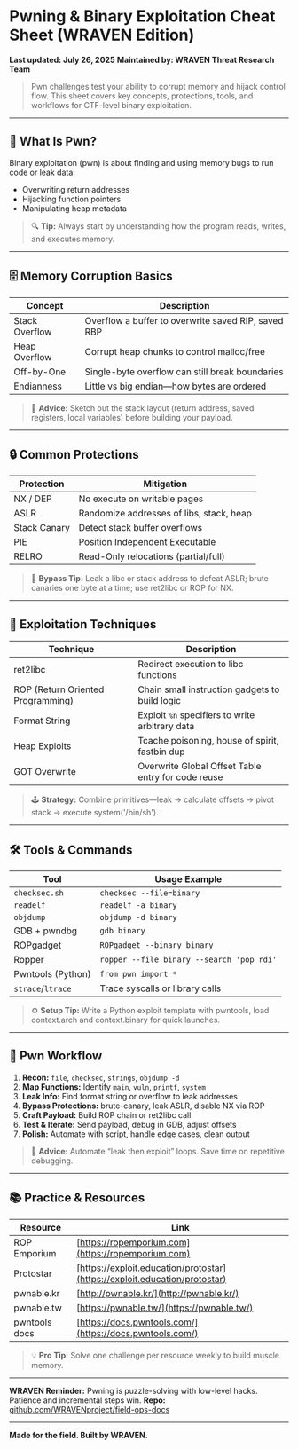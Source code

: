 # Pwning & Binary Exploitation Cheat Sheet (WRAVEN Edition)

**Last updated: July 26, 2025**
**Maintained by: WRAVEN Threat Research Team**

> Pwn challenges test your ability to corrupt memory and hijack control flow. This sheet covers key concepts, protections, tools, and workflows for CTF-level binary exploitation.

---

## 🧠 What Is Pwn?

Binary exploitation (pwn) is about finding and using memory bugs to run code or leak data:

* Overwriting return addresses
* Hijacking function pointers
* Manipulating heap metadata

> 🔍 **Tip:** Always start by understanding how the program reads, writes, and executes memory.

---

## 🗄 Memory Corruption Basics

| Concept        | Description                                         |
| -------------- | --------------------------------------------------- |
| Stack Overflow | Overflow a buffer to overwrite saved RIP, saved RBP |
| Heap Overflow  | Corrupt heap chunks to control malloc/free          |
| Off-by-One     | Single-byte overflow can still break boundaries     |
| Endianness     | Little vs big endian—how bytes are ordered          |

> 🧩 **Advice:** Sketch out the stack layout (return address, saved registers, local variables) before building your payload.

---

## 🔒 Common Protections

| Protection   | Mitigation                               |
| ------------ | ---------------------------------------- |
| NX / DEP     | No execute on writable pages             |
| ASLR         | Randomize addresses of libs, stack, heap |
| Stack Canary | Detect stack buffer overflows            |
| PIE          | Position Independent Executable          |
| RELRO        | Read-Only relocations (partial/full)     |

> 🔐 **Bypass Tip:** Leak a libc or stack address to defeat ASLR; brute canaries one byte at a time; use ret2libc or ROP for NX.

---

## 🔨 Exploitation Techniques

| Technique                         | Description                                        |
| --------------------------------- | -------------------------------------------------- |
| ret2libc                          | Redirect execution to libc functions               |
| ROP (Return Oriented Programming) | Chain small instruction gadgets to build logic     |
| Format String                     | Exploit `%n` specifiers to write arbitrary data    |
| Heap Exploits                     | Tcache poisoning, house of spirit, fastbin dup     |
| GOT Overwrite                     | Overwrite Global Offset Table entry for code reuse |

> 🕹 **Strategy:** Combine primitives—leak → calculate offsets → pivot stack → execute system('/bin/sh').

---

## 🛠 Tools & Commands

| Tool              | Usage Example                             |
| ----------------- | ----------------------------------------- |
| `checksec.sh`     | `checksec --file=binary`                  |
| `readelf`         | `readelf -a binary`                       |
| `objdump`         | `objdump -d binary`                       |
| GDB + pwndbg      | `gdb binary`                              |
| ROPgadget         | `ROPgadget --binary binary`               |
| Ropper            | `ropper --file binary --search 'pop rdi'` |
| Pwntools (Python) | `from pwn import *`                       |
| `strace`/`ltrace` | Trace syscalls or library calls           |

> ⚙️ **Setup Tip:** Write a Python exploit template with pwntools, load context.arch and context.binary for quick launches.

---

## 📝 Pwn Workflow

1. **Recon:** `file`, `checksec`, `strings`, `objdump -d`
2. **Map Functions:** Identify `main`, `vuln`, `printf`, `system`
3. **Leak Info:** Find format string or overflow to leak addresses
4. **Bypass Protections:** brute-canary, leak ASLR, disable NX via ROP
5. **Craft Payload:** Build ROP chain or ret2libc call
6. **Test & Iterate:** Send payload, debug in GDB, adjust offsets
7. **Polish:** Automate with script, handle edge cases, clean output

> 🚀 **Advice:** Automate “leak then exploit” loops. Save time on repetitive debugging.

---

## 📚 Practice & Resources

| Resource       | Link                                                                       |
| -------------- | -------------------------------------------------------------------------- |
| ROP Emporium   | [https://ropemporium.com](https://ropemporium.com)                         |
| Protostar      | [https://exploit.education/protostar](https://exploit.education/protostar) |
| pwnable.kr     | [http://pwnable.kr/](http://pwnable.kr/)                                   |
| pwnable.tw     | [https://pwnable.tw/](https://pwnable.tw/)                                 |
| pwntools docs  | [https://docs.pwntools.com/](https://docs.pwntools.com/)                   |

> 💡 **Pro Tip:** Solve one challenge per resource weekly to build muscle memory.

---

**WRAVEN Reminder:** Pwning is puzzle-solving with low-level hacks. Patience and incremental steps win.
**Repo:** [github.com/WRAVENproject/field-ops-docs](https://github.com/WRAVENproject/field-ops-docs)

---

**Made for the field. Built by WRAVEN.**
